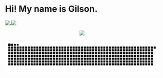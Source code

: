 <h1> Hi! My name is Gilson. </h1>

<div>
  <a href="https://github.com/GilsonAlvesdeSouza">
  <img height="180em"   align="center" src="https://github-readme-stats.vercel.app/api?username=GilsonAlvesdeSouza&show_icons=true&theme=jolly&include_all_commits=true&count_private=true"/>
  <img height="180em"  align="center" src="https://github-readme-stats.vercel.app/api/top-langs/?username=GilsonAlvesdeSouza&&layout=compact&hide=shell&theme=jolly"/>
</div>
 <br>
<div  align="center"> 
  <a href="https://www.linkedin.com/in/gilson-alves-782566111/" target="_blank"><img src="https://img.shields.io/badge/-LinkedIn-%230077B5?style=for-the-badge&logo=linkedin&logoColor=white" target="_blank"></a> 
</div>

  ![Snake animation](https://github.com/GilsonAlvesdeSouza/GilsonAlvesdeSouza/blob/output/github-contribution-grid-snake.svg)

